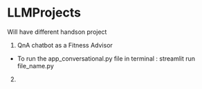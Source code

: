 # LLMProjects
Will have different handson project
1. QnA chatbot as a Fitness Advisor
- To run the app_conversational.py file in terminal : streamlit run file_name.py
2.
